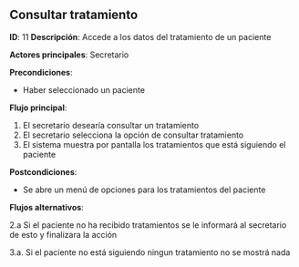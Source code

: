 ## Consultar tratamiento

**ID**: 11
**Descripción**: Accede a los datos del tratamiento de un paciente

**Actores principales**: Secretario

**Precondiciones**:
* Haber seleccionado un paciente

**Flujo principal**:
1. El secretario desearía consultar un tratamiento
2. El secretario selecciona la opción de consultar tratamiento
3. El sistema muestra por pantalla los tratamientos que está siguiendo el paciente

**Postcondiciones**:

* Se abre un menú de opciones para los tratamientos del paciente

**Flujos alternativos**:

2.a Si el paciente no ha recibido tratamientos se le informará al secretario de esto y finalizara la acción

3.a. Si el paciente no está siguiendo ningun tratamiento no se mostrá nada
